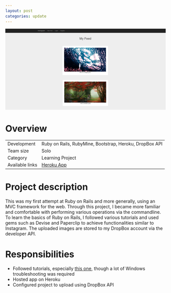 ```yaml
---
layout: post
categories: update
---
```


<img src="/images/fulls/instagramtest-cover.jpg" class="fit image">

<h1>Overview</h1>
<table>
<tr><td><span class="icon fa-cog"></span>  Development</td>
<td>Ruby on Rails, RubyMine, Bootstrap, Heroku, DropBox API</td></tr>
<tr><td><span class="icon fa-users"></span>  Team size</td>
<td>Solo</td></tr>
<tr><td><span class="icon fa-tags"></span>  Category</td>
<td>Learning Project</td></tr>
<tr><td><span class="icon fa-share-alt"></span>  Available links</td>
<td><a href="http://instajams.herokuapp.com">Heroku App</a></td></tr>
</table>

<h1>Project description</h1>
This was my first attempt at Ruby on Rails and more generally, using an MVC framework for the web. Through this project, I became more familiar and comfortable with performing various operations via the commandline. To learn the basics of Ruby on Rails, I followed various tutorials and used gems such as Devise and Paperclip to achieve functionalities similar to Instagram. The uploaded images are stored to my DropBox account via the developer API.

<h1>Responsibilities</h1>
<ul>
<li>Followed tutorials, especially <a href="https://www.youtube.com/watch?v=MpFO4Zr0EPE">this one</a>, though a lot of Windows troubleshooting was required</li>
<li>Hosted app on Heroku</li>
<li>Configured project to upload using DropBox API</li>
</ul>
